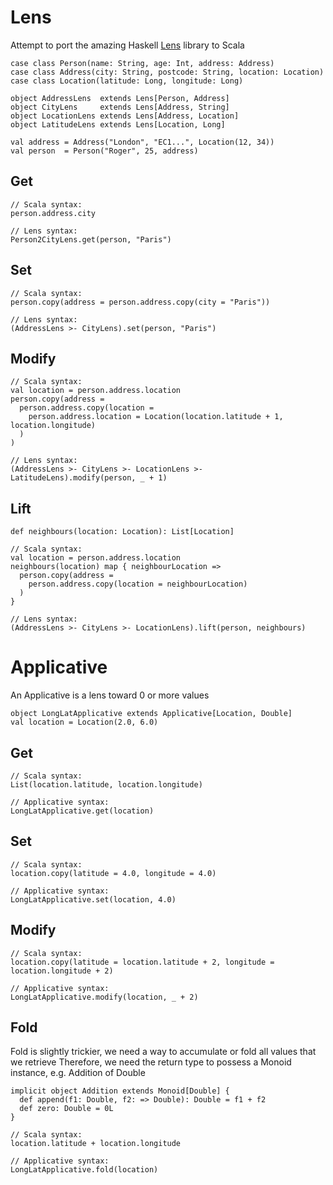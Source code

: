 Lens
====

Attempt to port the amazing Haskell [Lens](https://github.com/ekmett/lens) library to Scala


    case class Person(name: String, age: Int, address: Address)
    case class Address(city: String, postcode: String, location: Location)
    case class Location(latitude: Long, longitude: Long)

    object AddressLens  extends Lens[Person, Address]
    object CityLens     extends Lens[Address, String]
    object LocationLens extends Lens[Address, Location]
    object LatitudeLens extends Lens[Location, Long]

    val address = Address("London", "EC1...", Location(12, 34))
    val person  = Person("Roger", 25, address)

Get
---

    // Scala syntax:
    person.address.city

    // Lens syntax:
    Person2CityLens.get(person, "Paris")


Set
---

    // Scala syntax:
    person.copy(address = person.address.copy(city = "Paris"))

    // Lens syntax:
    (AddressLens >- CityLens).set(person, "Paris")


Modify
------

    // Scala syntax:
    val location = person.address.location
    person.copy(address =
      person.address.copy(location =
        person.address.location = Location(location.latitude + 1, location.longitude)
      )
    )

    // Lens syntax:
    (AddressLens >- CityLens >- LocationLens >- LatitudeLens).modify(person, _ + 1)

Lift
----

    def neighbours(location: Location): List[Location]

    // Scala syntax:
    val location = person.address.location
    neighbours(location) map { neighbourLocation =>
      person.copy(address =
        person.address.copy(location = neighbourLocation)
      )
    }

    // Lens syntax:
    (AddressLens >- CityLens >- LocationLens).lift(person, neighbours)

Applicative
===========

An Applicative is a lens toward 0 or more values

    object LongLatApplicative extends Applicative[Location, Double]
    val location = Location(2.0, 6.0)

Get
---

    // Scala syntax:
    List(location.latitude, location.longitude)

    // Applicative syntax:
    LongLatApplicative.get(location)

Set
---

    // Scala syntax:
    location.copy(latitude = 4.0, longitude = 4.0)

    // Applicative syntax:
    LongLatApplicative.set(location, 4.0)


Modify
------

    // Scala syntax:
    location.copy(latitude = location.latitude + 2, longitude = location.longitude + 2)

    // Applicative syntax:
    LongLatApplicative.modify(location, _ + 2)


Fold
----

Fold is slightly trickier, we need a way to accumulate or fold all values that we retrieve
Therefore, we need the return type to possess a Monoid instance, e.g. Addition of Double

    implicit object Addition extends Monoid[Double] {
      def append(f1: Double, f2: => Double): Double = f1 + f2
      def zero: Double = 0L
    }

    // Scala syntax:
    location.latitude + location.longitude

    // Applicative syntax:
    LongLatApplicative.fold(location)